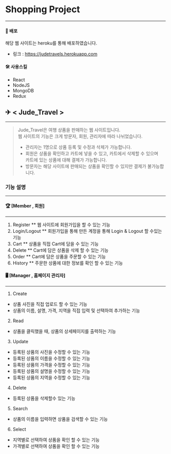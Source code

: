 # Shopping Project
 -------
#### 📣 배포
해당 웹 사이트는 heroku를 통해 배포하였습니다.
* 링크 : <https://judetravels.herokuapp.com>
 
#### 🛠 사용스킬
* React
* NodeJS
* MongoDB
* Redux

## ✈ < Jude_Travel >
-------
> Jude_Travel은 여행 상품을 판매하는 웹 사이트입니다.   
> 웹 사이트의 기능은 크게 방문자, 회원, 관리자에 따라 나뉘었습니다.
> * 관리자는 1명으로 상품 등록 및 수정과 삭제가 가능합니다.
> * 회원은 상품을 확인하고 카트에 넣을 수 있고, 카트에서 삭제할 수 있으며   
> 카트에 있는 상품에 대해 결제가 가능합니다.
> * 방문자는 해당 사이트에 판매되는 상품을 확인할 수 있지만 결제가 불가능합니다.

### 기능 설명
------
#### 🏆 [Member , 회원]
-----
1. Register
** 웹 사이트에 회원가입을 할 수 있는 기능
2. Login/Logout
** 회원가입을 통해 만든 계정을 통해 Login & Logout 할 수있는 기능
3. Cart
** 상품을 직접 Cart에 담을 수 있는 기능
4. Delete
** Cart에 담은 상품을 삭제 할 수 있는 기능
5. Order
** Cart에 담은 상품을 주문할 수 있는 기능
6. History
** 주문한 상품에 대한 정보를 확인 할 수 있는 기능
#### 🖥 [Manager , 홈페이지 관리자]
------
1. Create
* 상품 사진을 직접 업로드 할 수 있는 기능
* 상품의 이름, 설명, 가격, 지역을 직접 입력 및 선택하여 추가하는 기능   

2. Read
* 상품을 클릭했을 때, 상품의 상세페이지를 출력하는 기능  

3. Update
* 등록된 상품의 사진을 수정할 수 있는 기능
* 등록된 상품의 이름을 수정할 수 있는 기능
* 등록된 상품의 가격을 수정할 수 있는 기능
* 등록된 상품의 설명을 수정할 수 있는 기능
* 등록된 상품의 지역을 수정할 수 있는 기능

4. Delete
* 등록된 상품을 삭제할수 있는 기능

5. Search
* 상품의 이름을 입력하면 상품을 검색할 수 있는 기능

6. Select
* 지역별로 선택하여 상품을 확인 할 수 있는 기능
* 가격별로 선택하여 상품을 확인 할 수 있는 기능 

